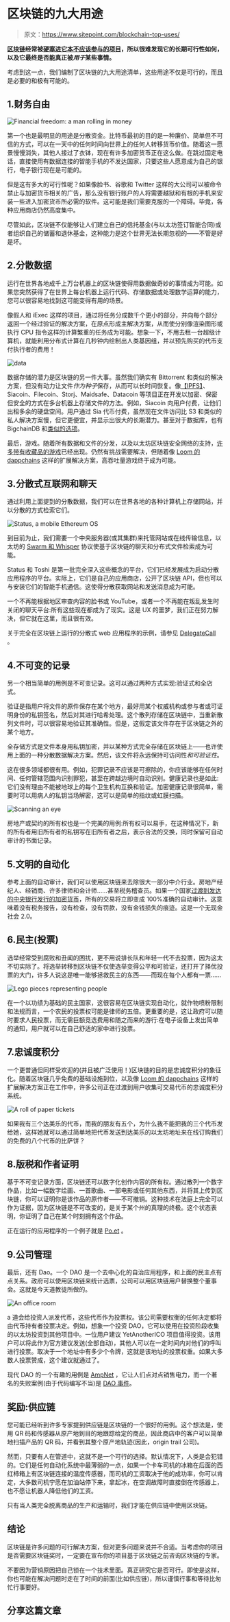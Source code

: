 # 区块链的九大用途

> 原文：<https://www.sitepoint.com/blockchain-top-uses/>

**[区块链](https://bitfalls.com/2017/08/20/blockchain-explained-blockchain-works/)经常被[硬塞进它本不应该参与的项目](https://bitfalls.com/2018/05/10/probably-dont-need-blockchain-might-need-ico/)，所以很难发现它的长期可行性如何，以及它最终是否能真正被*用于*某些事情。**

考虑到这一点，我们编制了区块链的九大用途清单，这些用途不仅是可行的，而且是必要的和极有可能的。

## 1.财务自由

![Financial freedom: a man rolling in money](img/a476182b0bf1dff5ffda50dc526279ec.png)

第一个也是最明显的用途是分散资金。比特币最初的目的是一种廉价、简单但不可信的方式，可以在一天中的任何时间向世界上的任何人转移货币价值。随着这一愿景慢慢消失，其他人接过了衣钵，现在有许多加密货币正在这么做。在跳过固定电话，直接使用有数据连接的智能手机的不发达国家，只要这些人愿意成为自己的银行，电子银行现在是可能的。

但是这有多大的可行性呢？如果像脸书、谷歌和 Twitter 这样的大公司可以被命令禁止与加密货币相关的广告，那么没有银行账户的人将需要越狱和有根的手机来安装一些进入加密货币所必需的软件。这可能是我们需要克服的一个障碍。毕竟，各种应用商店仍然高度集中。

尽管如此，区块链不仅能够让人们建立自己的信托基金(与以太坊签订智能合同)或者组织自己的储蓄和退休基金，这种能力是这个世界无法长期忽视的——不管是好是坏。

## 2.分散数据

运行在世界各地成千上万台机器上的区块链使得用数据做奇妙的事情成为可能。如果您突然获得了在世界上每台机器上运行代码、存储数据或处理数学运算的能力，您可以很容易地找到这可能变得有用的场景。

像假人和 iExec 这样的项目，通过将任务分成数千个更小的部分，并向每个部分返回一个经过验证的解决方案，在原点形成主解决方案，从而使分别像渲染图形或执行 CPU 指令这样的计算繁重的任务成为可能。想象一下，不用去租一台超级计算机，就能利用分布式计算在几秒钟内绘制出人类基因组，并以预先购买的代币支付执行者的费用！

![data](img/9f368ab79e23d543c30970be3ee601c1.png)

数据存储的潜力是区块链的另一件大事。虽然我们确实有 Bittorrent 和类似的解决方案，但没有动力让文件*作为种子*保存，从而可以长时间恢复。像[【IPFS】](https://bitfalls.com/2017/10/29/ipfs-just-take-internet-back/)、Siacoin、Filecoin、Storj、Maidsafe、Datacoin 等项目正在开发以加密、保密但安全的方式在多台机器上存储文件的方法。例如，Siacoin 向用户付费，让他们出租多余的硬盘空间。用户通过 Sia 代币付费，虽然现在文件访问比 S3 和类似的私人解决方案慢，但它更便宜，并显示出很大的长期潜力。甚至对于数据库，也有 BigchainDB 和[类似的选项](https://www.sitepoint.com/managing-data-storage-with-blockchain-and-bigchaindb/)。

最后，游戏。随着所有数据和文件的分发，以及以太坊区块链安全网络的支持，[许多带有收藏品的游戏](https://bitfalls.com/2018/02/18/15-alternatives-cryptokitties-no-idea-existed/)已经出现。仍然有挑战需要解决，但随着像 [Loom 的 dappchains](https://bitfalls.com/2018/03/14/loom-token-lifelong-membership-loom-dappchains/) 这样的扩展解决方案，高吞吐量游戏终于成为可能。

## 3.分散式互联网和聊天

通过利用上面提到的分散数据，我们可以在世界各地的各种计算机上存储网站，并以分散的方式检索它们。

![Status, a mobile Ethereum OS](img/f528f867bd4708b4958afb125c83b791.png)

到目前为止，我们需要一个中央服务器(或其集群)来托管网站或在线传输信息，以太坊的 [Swarm 和 Whisper](https://ethereum.stackexchange.com/questions/375/what-is-swarm-and-what-is-it-used-for#388) 协议使基于区块链的聊天和分布式文件检索成为可能。

Status 和 Toshi 是第一批完全深入这些概念的平台，它们已经发展成为启动分散应用程序的平台。实际上，它们是自己的应用商店，公开了区块链 API，但也可以与安装它们的智能手机通信。这使得分散获取网站和发送消息成为可能。

一个不再能根据地区审查内容的脸书或 YouTube，或者一个不再能在叛乱发生时关闭的聊天平台:所有这些现在都成为了现实。这是 UX 的噩梦，我们正在努力解决，但它就在这里，而且很有效。

关于完全在区块链上运行的分散式 web 应用程序的示例，请参见 [DelegateCall](https://bitfalls.com/2018/03/13/delegatecall-first-real-web3-0-decentralized-app-stackoverflow-killer/) 。

## 4.不可变的记录

另一个相当简单的用例是不可变记录。这可以通过两种方式实现:验证式和全店式。

验证是指用户将文件的原件保存在某个地方，最好用某个权威机构或参与者或可证明身份的私钥签名，然后对其进行哈希处理。这个散列存储在区块链中，当重新散列文件时，可以很容易地验证其准确性。但是，这假定该文件存在于区块链之外的某个地方。

全存储方式是文件本身用私钥加密，并以某种方式完全存储在区块链上——也许使用上面的一种分散数据解决方案。然后，该文件将永远保持可访问性*和可验证性*。

这在很多领域都很有用。例如，犯罪记录不应该是可擦除的，你应该能够在任何时间、任何管辖范围内识别罪犯，甚至在跨越边境时自动识别。健康记录也是如此:它们没有理由不能被地球上的每个卫生机构互换和验证。加密健康记录很简单，需要时可以用病人的私钥当场解密，这可以是简单的指纹或虹膜扫描。

![Scanning an eye](img/7adf91ac8ed70349c30d723fa5eb0eb6.png)

房地产或契约的所有权也是一个完美的用例:所有权可以易手，在这种情况下，新的所有者用旧所有者的私钥写在旧所有者之后，表示合法的交换，同时保留可自动审计的书面记录。

## 5.文明的自动化

参考上面的自动审计，我们可以使用区块链来去除很大一部分中介行业。房地产经纪人、经销商、许多律师和会计师……甚至税务稽查员。如果一个国家[过渡到发达的中央银行发行的加密货币](https://bitfalls.com/2017/10/31/dkuna-use-case-government-cryptocurrency-option/)，所有的交易将立即变成 100%准确的自动审计。这意味着没有税务报告，没有检查，没有罚款，没有金钱损失的痕迹。这是一个无现金社会 2.0。

## 6.民主(投票)

选举经常受到腐败和丑闻的困扰，更不用说排长队和年轻一代不去投票，因为这太不切实际了。将选举转移到区块链不仅使选举变得公平和可验证，还打开了择优投票的大门，许多人说这是唯一能够拯救民主的东西——而现在每个人都有一票……

![Lego pieces representing people](img/bd667db8816add9370ad5fd7be191c75.png)

在一个以功绩为基础的民主国家，这很容易在区块链实现自动化，就作物喷粉限制和法规而言，一个农民的投票权可能是律师的五倍。更重要的是，这让政府可以随时要求人民投票，而无需巨额竞选费用和随之而来的游行:在电子设备上发出简单的通知，用户就可以在自己舒适的家中进行投票。

## 7.忠诚度积分

一个更普通但同样受欢迎的(并且被广泛使用！)区块链的目的是忠诚度积分的象征化。随着区块链几乎免费的基础设施到位，以及像 [Loom 的 dappchains](https://bitfalls.com/2018/03/14/loom-token-lifelong-membership-loom-dappchains/) 这样的扩展解决方案正在工作中，许多公司正在过渡到用户收集可交易代币的忠诚度积分系统。

![A roll of paper tickets](img/e36ae6920a062d4e312c26eb13645f65.png)

如果我有三个达美乐的代币，而我的朋友有五个，为什么我不能把我的三个代币发给她，这样她就可以通过简单地把代币发送到达美乐的以太坊地址来在线订购我们的免费的八个代币的比萨饼？

## 8.版税和作者证明

基于不可变记录方面，区块链还可以数字化创作内容的所有权。通过散列一个数字作品，比如一幅数字绘画、一首歌曲、一部电影或任何其他东西，并将其上传到区块链，你可以证明你是该作品的原作者——不可撤销。这种技术在法庭上完全可以作为证据，因为区块链是不可改变的，是关于某个州的真理的终极。这个状态表明，你证明了自己在某个时刻拥有这个作品。

正在运行的应用程序的一个例子就是 [Po.et](https://www.po.et/) 。

## 9.公司管理

最后，还有 Dao。一个 DAO 是一个去中心化的自治应用程序，和上面的民主点有点关系。政府可以使用区块链来统计选票，公司可以用区块链用户替换整个董事会。这就是今天道教徒所做的。

![An office room](img/ceaa35c188e1d88238013b6774d2ee88.png)

a 道会给投资人派发代币，这些代币作为投票权。该公司需要权衡的任何决定都将由代币持有者投票决定。例如，想象一个投资 DAO，它可以使用在投资阶段收集的以太坊投资到其他项目中。一位用户建议 YetAnotherICO 项目值得投资。该用户可以将此作为官方建议发送(全部自动)，其他人可以在一定时间内对他们的呼叫进行投票。取决于一个地址中有多少个令牌，这就是该地址的投票权重。如果大多数人投票赞成，这个建议就通过了。

现代 DAO 的一个有趣的用例是 [AmpNet](http://ampnet.io/) ，它让人们点对点销售电力，而一个著名的失败案例(由于代码编写不当)是 [DAO 事件](https://www.coindesk.com/understanding-dao-hack-journalists/)。

## 奖励:供应链

您可能已经听到许多专家提到供应链是区块链的一个很好的用例。这个想法是，使用 QR 码和传感器从原产地到目的地跟踪给定的商品，因此商店中的客户可以简单地扫描产品的 QR 码，并看到其整个原产地轨迹(因此，origin trail 公司)。

然而，只要有人在管道中，这就不是一个可行的选择。默认情况下，人类是会犯错的。它们是任何自动化系统中最薄弱的一点，如果一个卡车司机的冰箱在后面的西红柿箱上有区块链连接的温度传感器，而司机的工资取决于他的成功率，你可以肯定，大多数司机宁愿在加油站停下来，拿起冰，在空调故障时直接倒在传感器上，也不愿让机器人降低他们的工资。

只有当人类完全脱离商品的生产和运输时，我们才能在供应链中使用区块链。

## 结论

区块链是许多问题的可行解决方案，但对更多问题来说并不合适。当考虑你的项目是否需要区块链奖时，一定要在宣布你的项目基于区块链之前咨询区块链的专家。

不要因为营销原因把自己锁在一个技术里面。真正研究它是否可行。即使是这样，你也可能在解决问题时走在了时间的前面(比如供应链)，所以谨慎行事和等待比匆忙行事要好。

## 分享这篇文章